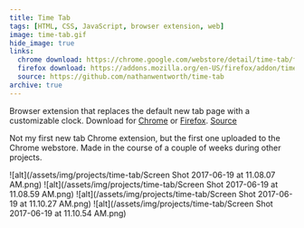 ```yaml
---
title: Time Tab
tags: [HTML, CSS, JavaScript, browser extension, web]
image: time-tab.gif
hide_image: true
links:
  chrome download: https://chrome.google.com/webstore/detail/time-tab/fdjemjfcplhejdekgjbdjjobbkipoddd
  firefox download: https://addons.mozilla.org/en-US/firefox/addon/time-tab/
  source: https://github.com/nathanwentworth/time-tab
archive: true
---
```

Browser extension that replaces the default new tab page with a customizable clock. Download for [Chrome](https://chrome.google.com/webstore/detail/time-tab/fdjemjfcplhejdekgjbdjjobbkipoddd) or [Firefox](https://addons.mozilla.org/en-US/firefox/addon/time-tab/). [Source](https://github.com/nathanwentworth/time-tab)

Not my first new tab Chrome extension, but the first one uploaded to the Chrome webstore. Made in the course of a couple of weeks during other projects.

![alt](/assets/img/projects/time-tab/Screen Shot 2017-06-19 at 11.08.07 AM.png)
![alt](/assets/img/projects/time-tab/Screen Shot 2017-06-19 at 11.08.59 AM.png)
![alt](/assets/img/projects/time-tab/Screen Shot 2017-06-19 at 11.10.27 AM.png)
![alt](/assets/img/projects/time-tab/Screen Shot 2017-06-19 at 11.10.54 AM.png)